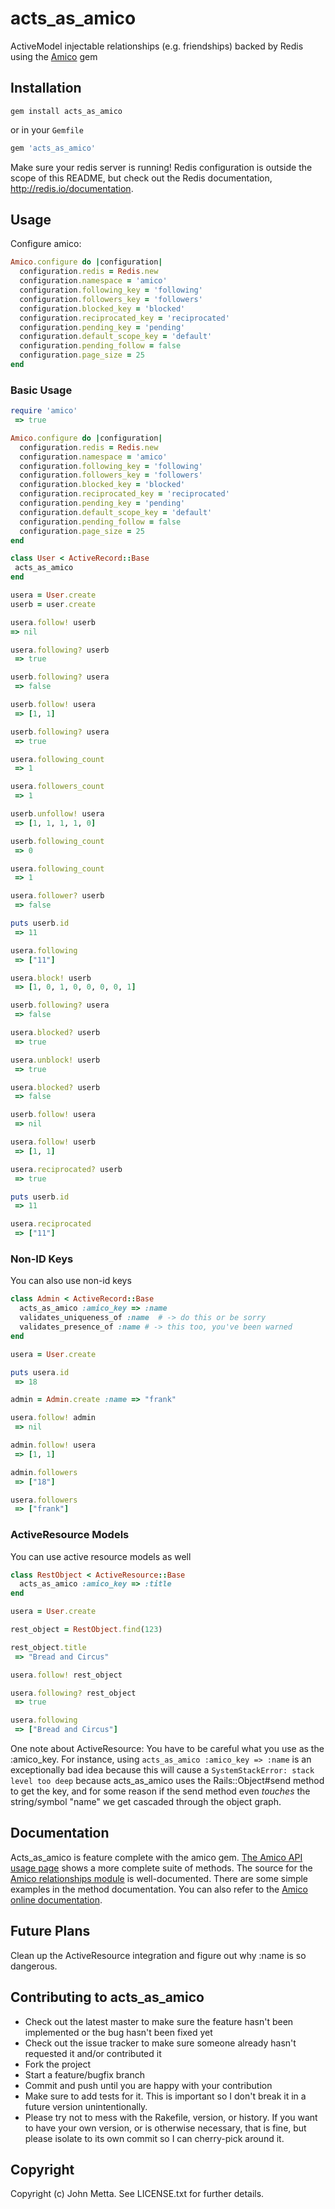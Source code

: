 # acts_as_amico

ActiveModel injectable relationships (e.g. friendships) backed by Redis using the [Amico](https://github.com/agoragames/amico) gem

## Installation

`gem install acts_as_amico`

or in your `Gemfile`

```ruby
gem 'acts_as_amico'
```

Make sure your redis server is running! Redis configuration is outside the scope of this README, but 
check out the Redis documentation, http://redis.io/documentation.
  
## Usage

Configure amico:

```ruby
Amico.configure do |configuration|
  configuration.redis = Redis.new
  configuration.namespace = 'amico'
  configuration.following_key = 'following'
  configuration.followers_key = 'followers'
  configuration.blocked_key = 'blocked'
  configuration.reciprocated_key = 'reciprocated'
  configuration.pending_key = 'pending'
  configuration.default_scope_key = 'default'
  configuration.pending_follow = false
  configuration.page_size = 25
end
```

### Basic Usage

```ruby
require 'amico'
 => true

Amico.configure do |configuration|
  configuration.redis = Redis.new
  configuration.namespace = 'amico'
  configuration.following_key = 'following'
  configuration.followers_key = 'followers'
  configuration.blocked_key = 'blocked'
  configuration.reciprocated_key = 'reciprocated'
  configuration.pending_key = 'pending'
  configuration.default_scope_key = 'default'
  configuration.pending_follow = false
  configuration.page_size = 25
end

class User < ActiveRecord::Base
 acts_as_amico
end

usera = User.create
userb = user.create

usera.follow! userb
=> nil

usera.following? userb
 => true

userb.following? usera
 => false

userb.follow! usera
 => [1, 1]

userb.following? usera
 => true

usera.following_count
 => 1

usera.followers_count
 => 1

userb.unfollow! usera
 => [1, 1, 1, 1, 0]

userb.following_count
 => 0

usera.following_count
 => 1

usera.follower? userb
 => false

puts userb.id
 => 11

usera.following
 => ["11"]

usera.block! userb
 => [1, 0, 1, 0, 0, 0, 0, 1]

userb.following? usera
 => false

usera.blocked? userb
 => true

usera.unblock! userb
 => true

usera.blocked? userb
 => false

userb.follow! usera
 => nil

usera.follow! userb
 => [1, 1]

usera.reciprocated? userb
 => true

puts userb.id
 => 11

usera.reciprocated
 => ["11"]
```

### Non-ID Keys
You can also use non-id keys

```ruby
class Admin < ActiveRecord::Base
  acts_as_amico :amico_key => :name
  validates_uniqueness_of :name  # -> do this or be sorry
  validates_presence_of :name # -> this too, you've been warned
end

usera = User.create

puts usera.id
 => 18

admin = Admin.create :name => "frank"

usera.follow! admin
 => nil

admin.follow! usera
 => [1, 1]

admin.followers
 => ["18"]

usera.followers
 => ["frank"]
```

### ActiveResource Models

You can use active resource models as well

```ruby
class RestObject < ActiveResource::Base
  acts_as_amico :amico_key => :title
end

usera = User.create

rest_object = RestObject.find(123)

rest_object.title
 => "Bread and Circus"

usera.follow! rest_object

usera.following? rest_object
 => true

usera.following
 => ["Bread and Circus"]
```

One note about ActiveResource: You have to be careful what you use as the :amico_key. For
instance, using ```acts_as_amico :amico_key => :name``` is an exceptionally bad idea because
this will cause a ```SystemStackError: stack level too deep``` because acts_as_amico uses
the Rails::Object#send method to get the key, and for some reason if the send method even
*touches* the string/symbol "name" we get cascaded through the object graph.

## Documentation 

Acts_as_amico is feature complete with the amico gem. [The Amico API usage page](https://github.com/mettadore/amico/blob/master/API.md)
shows a more complete suite of methods. The source for the [Amico relationships module](https://github.com/agoragames/amico/blob/master/lib/amico/relationships.rb)
is well-documented. There are some simple examples in the method documentation. You can also refer to the
[Amico online documentation](http://rubydoc.info/github/agoragames/amico/master/frames).

## Future Plans

Clean up the ActiveResource integration and figure out why :name is so dangerous.

## Contributing to acts_as_amico
 
* Check out the latest master to make sure the feature hasn't been implemented or the bug hasn't been fixed yet
* Check out the issue tracker to make sure someone already hasn't requested it and/or contributed it
* Fork the project
* Start a feature/bugfix branch
* Commit and push until you are happy with your contribution
* Make sure to add tests for it. This is important so I don't break it in a future version unintentionally.
* Please try not to mess with the Rakefile, version, or history. If you want to have your own version, or is otherwise necessary, that is fine, but please isolate to its own commit so I can cherry-pick around it.

## Copyright

Copyright (c) John Metta. See LICENSE.txt for further details.

